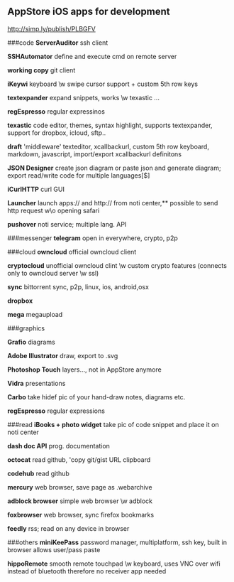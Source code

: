 ## AppStore iOS apps for development
http://simp.ly/publish/PLBGFV

###code
**ServerAuditor** ssh client

**SSHAutomator** define and execute cmd on remote server

**working copy** git client

**iKeywi** keyboard \w swipe cursor support + custom 5th row keys

**textexpander** expand snippets, works \w texastic ...

**regEspresso** regular expressinos

**texastic** code editor, themes, syntax highlight, supports textexpander, support for dropbox, icloud, sftp..

**draft** 'middleware' texteditor, xcallbackurl, custom 5th row keyboard, markdown, javascript, import/export xcallbackurl definitons 

**JSON Designer**   create json diagram or  paste json and generate  diagram; export read/write code for multiple languages[$]

**iCurlHTTP** curl GUI 

**Launcher** launch apps:// and http:// from noti center,**  possible to  send http request w\o opening safari

**pushover** noti service; multiple lang. API 


###messenger
**telegram** open in everywhere, crypto, p2p


###cloud
**owncloud** official owncloud client

**cryptocloud** unofficial owncloud clint \w custom crypto features (connects only to owncloud server \w ssl) 

**sync** bittorrent sync, p2p, linux, ios, android,osx

**dropbox**

**mega** megaupload 


###graphics

**Grafio**  diagrams

**Adobe Illustrator**  draw, export to .svg

**Photoshop Touch**  layers..., not in AppStore anymore

**Vidra**  presentations

**Carbo**  take hidef pic of your hand-draw notes, diagrams etc.

**regEspresso**   regular expressions



###read
**iBooks + photo widget**   take pic of code snippet and place it on noti center 

**dash doc API**   prog. documentation 

**octocat**   read github, 'copy git/gist URL clipboard

**codehub**  read github

**mercury**  web browser,  save page as .webarchive

**adblock browser**  simple web browser \w adblock

**foxbrowser**  web browser, sync firefox bookmarks

**feedly**  rss; read on any device in browser 



###others
**miniKeePass**  password manager, multiplatform, ssh key, built in browser allows user/pass paste

**hippoRemote**  smooth remote touchpad \w keyboard, uses VNC over wifi instead of bluetooth therefore no receiver app needed



